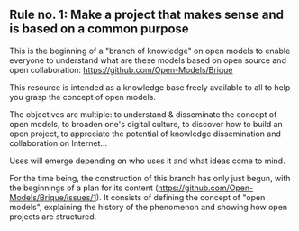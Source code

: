 ## Rule no. 1: Make a project that makes sense and is based on a common purpose

This is the beginning of a "branch of knowledge" on open models to enable everyone to understand what are these models based on open source and open collaboration: https://github.com/Open-Models/Brique

This resource is intended as a knowledge base freely available to all to help you grasp the concept of open models.

The objectives are multiple: to understand & disseminate the concept of open models, to broaden one's digital culture, to discover how to build an open project, to appreciate the potential of knowledge dissemination and collaboration on Internet...

Uses will emerge depending on who uses it and what ideas come to mind.

For the time being, the construction of this branch has only just begun, with the beginnings of a plan for its content (https://github.com/Open-Models/Brique/issues/1). It consists of defining the concept of "open models", explaining the history of the phenomenon and showing how open projects are structured.
